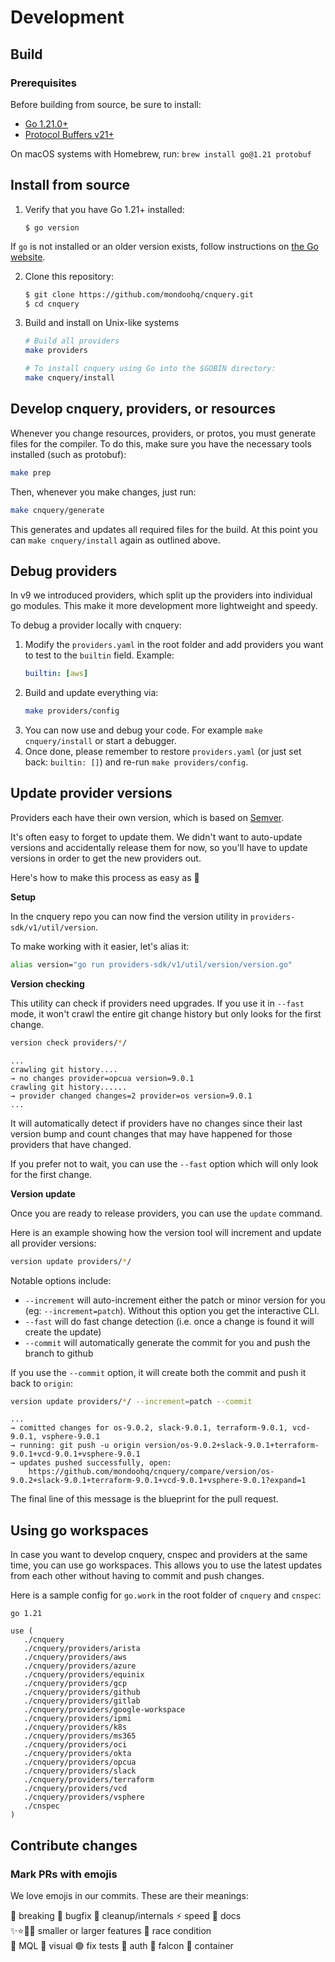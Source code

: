 # Development

## Build

### Prerequisites

Before building from source, be sure to install:

- [Go 1.21.0+](https://golang.org/dl/)
- [Protocol Buffers v21+](https://github.com/protocolbuffers/protobuf/releases)

On macOS systems with Homebrew, run: `brew install go@1.21 protobuf`

## Install from source

1. Verify that you have Go 1.21+ installed:

   ```
   $ go version
   ```

If `go` is not installed or an older version exists, follow instructions
on [the Go website](https://golang.org/doc/install).

2. Clone this repository:

   ```sh
   $ git clone https://github.com/mondoohq/cnquery.git
   $ cd cnquery
   ```

3. Build and install on Unix-like systems

   ```sh
   # Build all providers
   make providers

   # To install cnquery using Go into the $GOBIN directory:
   make cnquery/install
   ```

## Develop cnquery, providers, or resources

Whenever you change resources, providers, or protos, you must generate files for the compiler. To do this, make sure you
have the necessary tools installed (such as protobuf):

```bash
make prep
```

Then, whenever you make changes, just run:

```bash
make cnquery/generate
```

This generates and updates all required files for the build. At this point you can `make cnquery/install` again as
outlined above.

## Debug providers

In v9 we introduced providers, which split up the providers into individual go modules. This make it more development
more lightweight and speedy.

To debug a provider locally with cnquery:

1. Modify the `providers.yaml` in the root folder and add providers you want to test to the `builtin` field. Example:
   ```yaml
   builtin: [aws]
   ```
2. Build and update everything via:
   ```bash
   make providers/config
   ```
3. You can now use and debug your code. For example `make cnquery/install` or start a debugger.
4. Once done, please remember to restore `providers.yaml` (or just set back: `builtin: []`) and
   re-run `make providers/config`.


## Update provider versions

Providers each have their own version, which is based on [Semver](https://semver.org/).

It's often easy to forget to update them. We didn't want to auto-update versions and accidentally release them for now, so you'll have to update versions in order to get the new providers out.

Here's how to make this process as easy as 🥧

**Setup**

In the cnquery repo you can now find the version utility in `providers-sdk/v1/util/version`.

To make working with it easier, let's alias it:

```bash
alias version="go run providers-sdk/v1/util/version/version.go"
```

**Version checking**

This utility can check if providers need upgrades. If you use it in `--fast` mode, it won't crawl the entire git change history but only looks for the first change.

```bash
version check providers/*/
```

```
...
crawling git history....
→ no changes provider=opcua version=9.0.1
crawling git history......
→ provider changed changes=2 provider=os version=9.0.1
...
```

It will automatically detect if providers have no changes since their last version bump and count changes that may have happened for those providers that have changed.

If you prefer not to wait, you can use the `--fast` option which will only look for the first change.

**Version update**

Once you are ready to release providers, you can use the `update` command.

Here is an example showing how the version tool will increment and update all provider versions:

```bash
version update providers/*/
```

Notable options include:
- `--increment` will auto-increment either the patch or minor version for you (eg: `--increment=patch`). Without this option you get the interactive CLI.
- `--fast` will do fast change detection (i.e. once a change is found it will create the update)
- `--commit` will automatically generate the commit for you and push the branch to github

If you use the `--commit` option, it will create both the commit and push it back to `origin`:

```bash
version update providers/*/ --increment=patch --commit
```

```
...
→ comitted changes for os-9.0.2, slack-9.0.1, terraform-9.0.1, vcd-9.0.1, vsphere-9.0.1
→ running: git push -u origin version/os-9.0.2+slack-9.0.1+terraform-9.0.1+vcd-9.0.1+vsphere-9.0.1
→ updates pushed successfully, open:
	https://github.com/mondoohq/cnquery/compare/version/os-9.0.2+slack-9.0.1+terraform-9.0.1+vcd-9.0.1+vsphere-9.0.1?expand=1
```

The final line of this message is the blueprint for the pull request.

## Using go workspaces

In case you want to develop cnquery, cnspec and providers at the same time, you can use go workspaces. This allows you
to use the latest updates from each other without having to commit and push changes.

Here is a sample config for `go.work` in the root folder of `cnquery` and `cnspec`:

```
go 1.21

use (
   ./cnquery
   ./cnquery/providers/arista
   ./cnquery/providers/aws
   ./cnquery/providers/azure
   ./cnquery/providers/equinix
   ./cnquery/providers/gcp
   ./cnquery/providers/github
   ./cnquery/providers/gitlab
   ./cnquery/providers/google-workspace
   ./cnquery/providers/ipmi
   ./cnquery/providers/k8s
   ./cnquery/providers/ms365
   ./cnquery/providers/oci
   ./cnquery/providers/okta
   ./cnquery/providers/opcua
   ./cnquery/providers/slack
   ./cnquery/providers/terraform
   ./cnquery/providers/vcd
   ./cnquery/providers/vsphere
   ./cnspec
)
```

## Contribute changes

### Mark PRs with emojis

We love emojis in our commits. These are their meanings:

🛑 breaking 🐛 bugfix 🧹 cleanup/internals ⚡ speed 📄 docs  
✨⭐🌟🌠 smaller or larger features 🐎 race condition  
🌙 MQL 🌈 visual 🟢 fix tests 🎫 auth 🦅 falcon 🐳 container
